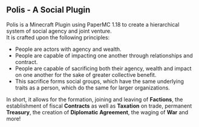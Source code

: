 ## Polis - A Social Plugin
Polis is a Minecraft Plugin using PaperMC 1.18 to create a hierarchical system of social agency and joint venture.<br>
It is crafted upon the following principles:

  - People are actors with agency and wealth.
  - People are capable of impacting one another through relationships and contract.
  - People are capable of sacrificing both their agency, wealth and impact on one another for the sake of greater collective benefit.
  - This sacrifice forms social groups, which have the same underlying traits as a person, which do the same for larger organizations.

In short, it allows for the formation, joining and leaving of **Factions**, the establishment of fiscal **Contracts** as well as **Taxation** on trade, permanent **Treasury**, the creation of **Diplomatic Agreement**, the waging of **War** and more! 
